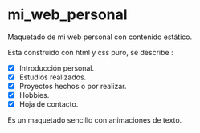 # mi_web_personal
Maquetado de mi web personal con contenido estático.

Esta construido con html y css puro, se describe : 

- [x]  Introducción personal.   
- [x]  Estudios realizados.  
- [x]  Proyectos hechos o por realizar.  
- [x]  Hobbies.  
- [X]  Hoja de contacto.  

Es un maquetado sencillo con animaciones de texto. 
